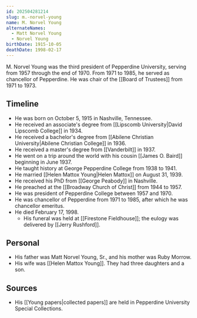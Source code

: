 ```yaml
---
id: 202504281214
slug: m.-norvel-young
name: M. Norvel Young
alternateNames:
  - Matt Norvel Young
  - Norvel Young
birthDate: 1915-10-05
deathDate: 1998-02-17
---
```

M. Norvel Young was the third president of Pepperdine University, serving from 1957 through the end of 1970. From 1971 to 1985, he served as chancellor of Pepperdine. He was chair of the [[Board of Trustees]] from 1971 to 1973.

## Timeline
- He was born on October 5, 1915 in Nashville, Tennessee.
- He received an associate's degree from [[Lipscomb University|David Lipscomb College]] in 1934.
- He received a bachelor's degree from [[Abilene Christian University|Abilene Christian College]] in 1936.
- He received a master's degree from [[Vanderbilt]] in 1937.
- He went on a trip around the world with his cousin [[James O. Baird]] beginning in June 1937.
- He taught history at George Pepperdine College from 1938 to 1941.
- He married [[Helen Mattox Young|Helen Mattox]] on August 31, 1939.
- He received his PhD from [[George Peabody]] in Nashville.
- He preached at the [[Broadway Church of Christ]] from 1944 to 1957.
- He was president of Pepperdine College between 1957 and 1970.
- He was chancellor of Pepperdine from 1971 to 1985, after which he was chancellor emeritus.
- He died February 17, 1998.
	- His funeral was held at [[Firestone Fieldhouse]]; the eulogy was delivered by [[Jerry Rushford]].

## Personal
- His father was Matt Norvel Young, Sr., and his mother was Ruby Morrow.
- His wife was [[Helen Mattox Young]]. They had three daughters and a son.

## Sources
- His [[Young papers|collected papers]] are held in Pepperdine University Special Collections.